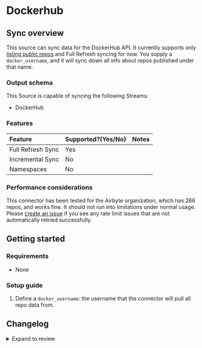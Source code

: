 # Dockerhub

## Sync overview

This source can sync data for the DockerHub API. It currently supports only [listing public repos](https://github.com/airbytehq/airbyte/issues/12773) and Full Refresh syncing for now. You supply a `docker_username`, and it will sync down all info about repos published under that name.

### Output schema

This Source is capable of syncing the following Streams:

- DockerHub

### Features

| Feature           | Supported?\(Yes/No\) | Notes |
| :---------------- | :------------------- | :---- |
| Full Refresh Sync | Yes                  |       |
| Incremental Sync  | No                   |       |
| Namespaces        | No                   |       |

### Performance considerations

This connector has been tested for the Airbyte organization, which has 266 repos, and works fine. It should not run into limitations under normal usage. Please [create an issue](https://github.com/airbytehq/airbyte/issues) if you see any rate limit issues that are not automatically retried successfully.

## Getting started

### Requirements

- None

### Setup guide

1. Define a `docker_username`: the username that the connector will pull all repo data from.

## Changelog

<details>
  <summary>Expand to review</summary>

| Version | Date       | Pull Request                                             | Subject                                                                         |
| :------ | :--------- | :------------------------------------------------------- | :------------------------------------------------------------------------------ |
| 0.3.27 | 2025-08-02 | [61231](https://github.com/airbytehq/airbyte/pull/61231) | Update dependencies |
| 0.3.26 | 2025-05-24 | [60407](https://github.com/airbytehq/airbyte/pull/60407) | Update dependencies |
| 0.3.25 | 2025-05-10 | [60027](https://github.com/airbytehq/airbyte/pull/60027) | Update dependencies |
| 0.3.24 | 2025-05-03 | [59389](https://github.com/airbytehq/airbyte/pull/59389) | Update dependencies |
| 0.3.23 | 2025-04-26 | [58858](https://github.com/airbytehq/airbyte/pull/58858) | Update dependencies |
| 0.3.22 | 2025-04-19 | [58355](https://github.com/airbytehq/airbyte/pull/58355) | Update dependencies |
| 0.3.21 | 2025-04-12 | [57807](https://github.com/airbytehq/airbyte/pull/57807) | Update dependencies |
| 0.3.20 | 2025-04-05 | [57267](https://github.com/airbytehq/airbyte/pull/57267) | Update dependencies |
| 0.3.19 | 2025-03-29 | [56525](https://github.com/airbytehq/airbyte/pull/56525) | Update dependencies |
| 0.3.18 | 2025-03-22 | [55927](https://github.com/airbytehq/airbyte/pull/55927) | Update dependencies |
| 0.3.17 | 2025-03-08 | [55293](https://github.com/airbytehq/airbyte/pull/55293) | Update dependencies |
| 0.3.16 | 2025-03-01 | [54922](https://github.com/airbytehq/airbyte/pull/54922) | Update dependencies |
| 0.3.15 | 2025-02-22 | [54448](https://github.com/airbytehq/airbyte/pull/54448) | Update dependencies |
| 0.3.14 | 2025-02-15 | [53783](https://github.com/airbytehq/airbyte/pull/53783) | Update dependencies |
| 0.3.13 | 2025-02-08 | [53356](https://github.com/airbytehq/airbyte/pull/53356) | Update dependencies |
| 0.3.12 | 2025-02-01 | [52836](https://github.com/airbytehq/airbyte/pull/52836) | Update dependencies |
| 0.3.11 | 2025-01-25 | [52359](https://github.com/airbytehq/airbyte/pull/52359) | Update dependencies |
| 0.3.10 | 2025-01-18 | [51663](https://github.com/airbytehq/airbyte/pull/51663) | Update dependencies |
| 0.3.9 | 2025-01-11 | [51063](https://github.com/airbytehq/airbyte/pull/51063) | Update dependencies |
| 0.3.8 | 2024-12-28 | [50541](https://github.com/airbytehq/airbyte/pull/50541) | Update dependencies |
| 0.3.7 | 2024-12-21 | [50011](https://github.com/airbytehq/airbyte/pull/50011) | Update dependencies |
| 0.3.6 | 2024-12-14 | [49515](https://github.com/airbytehq/airbyte/pull/49515) | Update dependencies |
| 0.3.5 | 2024-12-12 | [49151](https://github.com/airbytehq/airbyte/pull/49151) | Update dependencies |
| 0.3.4 | 2024-12-11 | [48306](https://github.com/airbytehq/airbyte/pull/48306) | Starting with this version, the Docker image is now rootless. Please note that this and future versions will not be compatible with Airbyte versions earlier than 0.64 |
| 0.3.3 | 2024-10-29 | [47826](https://github.com/airbytehq/airbyte/pull/47826) | Update dependencies |
| 0.3.2 | 2024-10-28 | [47664](https://github.com/airbytehq/airbyte/pull/47664) | Update dependencies |
| 0.3.1 | 2024-08-16 | [44196](https://github.com/airbytehq/airbyte/pull/44196) | Bump source-declarative-manifest version |
| 0.3.0 | 2024-08-15 | [44155](https://github.com/airbytehq/airbyte/pull/44155) | Refactor connector to manifest-only format |
| 0.2.15 | 2024-08-10 | [43670](https://github.com/airbytehq/airbyte/pull/43670) | Update dependencies |
| 0.2.14 | 2024-08-03 | [43145](https://github.com/airbytehq/airbyte/pull/43145) | Update dependencies |
| 0.2.13 | 2024-07-27 | [42715](https://github.com/airbytehq/airbyte/pull/42715) | Update dependencies |
| 0.2.12 | 2024-07-20 | [42265](https://github.com/airbytehq/airbyte/pull/42265) | Update dependencies |
| 0.2.11 | 2024-07-13 | [41908](https://github.com/airbytehq/airbyte/pull/41908) | Update dependencies |
| 0.2.10 | 2024-07-10 | [41515](https://github.com/airbytehq/airbyte/pull/41515) | Update dependencies |
| 0.2.9 | 2024-07-09 | [41079](https://github.com/airbytehq/airbyte/pull/41079) | Update dependencies |
| 0.2.8 | 2024-07-06 | [40830](https://github.com/airbytehq/airbyte/pull/40830) | Update dependencies |
| 0.2.7 | 2024-06-25 | [40261](https://github.com/airbytehq/airbyte/pull/40261) | Update dependencies |
| 0.2.6 | 2024-06-22 | [40021](https://github.com/airbytehq/airbyte/pull/40021) | Update dependencies |
| 0.2.5 | 2024-06-06 | [39295](https://github.com/airbytehq/airbyte/pull/39295) | [autopull] Upgrade base image to v1.2.2 |
| 0.2.4 | 2024-04-19 | [37151](https://github.com/airbytehq/airbyte/pull/37151) | Updating to 0.80.0 CDK |
| 0.2.3 | 2024-04-18 | [37151](https://github.com/airbytehq/airbyte/pull/37151) | Manage dependencies with Poetry. |
| 0.2.2 | 2024-04-15 | [37151](https://github.com/airbytehq/airbyte/pull/37151) | Base image migration: remove Dockerfile and use the python-connector-base image |
| 0.2.1 | 2024-04-12 | [37151](https://github.com/airbytehq/airbyte/pull/37151) | schema descriptions |
| 0.2.0 | 2023-08-24 | [29320](https://github.com/airbytehq/airbyte/pull/29320) | Migrate to Low Code |
| 0.1.1 | 2023-08-16 | [13007](https://github.com/airbytehq/airbyte/pull/13007) | Fix schema and tests |
| 0.1.0 | 2022-05-20 | [13007](https://github.com/airbytehq/airbyte/pull/13007) | New source |

</details>
